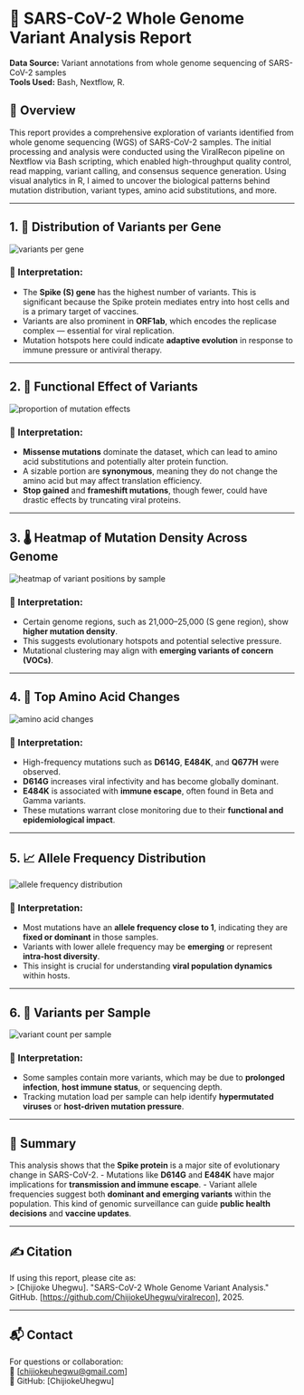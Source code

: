 # 🧬 SARS-CoV-2 Whole Genome Variant Analysis Report

**Data Source:** Variant annotations from whole genome sequencing of SARS-CoV-2 samples\
**Tools Used:** Bash, Nextflow, R.

## 📘 Overview

This report provides a comprehensive exploration of variants identified from whole genome sequencing (WGS) of SARS-CoV-2 samples. The initial processing and analysis were conducted using the ViralRecon pipeline on Nextflow via Bash scripting, which enabled high-throughput quality control, read mapping, variant calling, and consensus sequence generation. Using visual analytics in R, I aimed to uncover the biological patterns behind mutation distribution, variant types, amino acid substitutions, and more.

------------------------------------------------------------------------

## 1. 🔬 Distribution of Variants per Gene
![variants per gene](https://github.com/user-attachments/assets/319f9d4b-d2ba-4933-ab0d-2f79fb30065c)

### 📌 Interpretation:

-   The **Spike (S) gene** has the highest number of variants. This is significant because the Spike protein mediates entry into host cells and is a primary target of vaccines.
-   Variants are also prominent in **ORF1ab**, which encodes the replicase complex — essential for viral replication.
-   Mutation hotspots here could indicate **adaptive evolution** in response to immune pressure or antiviral therapy.

------------------------------------------------------------------------

## 2. 🧠 Functional Effect of Variants
![proportion of mutation effects](https://github.com/user-attachments/assets/378a27d9-664e-409f-a327-06a838d45a34)

### 📌 Interpretation:

-   **Missense mutations** dominate the dataset, which can lead to amino acid substitutions and potentially alter protein function.
-   A sizable portion are **synonymous**, meaning they do not change the amino acid but may affect translation efficiency.
-   **Stop gained** and **frameshift mutations**, though fewer, could have drastic effects by truncating viral proteins.

------------------------------------------------------------------------

## 3. 🌡️ Heatmap of Mutation Density Across Genome

![heatmap of variant positions by sample](https://github.com/user-attachments/assets/dc8993ad-6af6-42f9-8ad6-b11f32f258b3)

### 📌 Interpretation:

-   Certain genome regions, such as 21,000–25,000 (S gene region), show **higher mutation density**.
-   This suggests evolutionary hotspots and potential selective pressure.
-   Mutational clustering may align with **emerging variants of concern (VOCs)**.

------------------------------------------------------------------------

## 4. 🧬 Top Amino Acid Changes
![amino acid changes](https://github.com/user-attachments/assets/a2776b69-fc02-43b3-a454-820f870220b6)

### 📌 Interpretation:

-   High-frequency mutations such as **D614G**, **E484K**, and **Q677H** were observed.
-   **D614G** increases viral infectivity and has become globally dominant.
-   **E484K** is associated with **immune escape**, often found in Beta and Gamma variants.
-   These mutations warrant close monitoring due to their **functional and epidemiological impact**.

------------------------------------------------------------------------

## 5. 📈 Allele Frequency Distribution
![allele frequency distribution](https://github.com/user-attachments/assets/3f18a5b9-6995-408e-86f5-31f90f3e4201)

### 📌 Interpretation:

-   Most mutations have an **allele frequency close to 1**, indicating they are **fixed or dominant** in those samples.
-   Variants with lower allele frequency may be **emerging** or represent **intra-host diversity**.
-   This insight is crucial for understanding **viral population dynamics** within hosts.

------------------------------------------------------------------------

## 6. 👥 Variants per Sample
![variant count per sample](https://github.com/user-attachments/assets/16340197-af81-4233-9239-871c7bae3b55)

### 📌 Interpretation:

-   Some samples contain more variants, which may be due to **prolonged infection**, **host immune status**, or sequencing depth.
-   Tracking mutation load per sample can help identify **hypermutated viruses** or **host-driven mutation pressure**.

------------------------------------------------------------------------

## 🧩 Summary

This analysis shows that the **Spike protein** is a major site of evolutionary change in SARS-CoV-2. - Mutations like **D614G** and **E484K** have major implications for **transmission and immune escape**. - Variant allele frequencies suggest both **dominant and emerging variants** within the population. This kind of genomic surveillance can guide **public health decisions** and **vaccine updates**.

------------------------------------------------------------------------

## ✍️ Citation

If using this report, please cite as:\
\> [Chijioke Uhegwu]. "SARS-CoV-2 Whole Genome Variant Analysis." GitHub. [https://github.com/ChijiokeUhegwu/viralrecon], 2025.

------------------------------------------------------------------------

## 📬 Contact

For questions or collaboration:\
📧 [chijiokeuhegwu@gmail.com]\
🔗 GitHub: [ChijiokeUhegwu]
